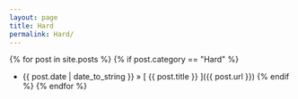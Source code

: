 ```yaml
---
layout: page
title: Hard
permalink: Hard/
---
```

{% for post in site.posts %}
  {% if post.category == "Hard" %}
* {{ post.date | date_to_string }} &raquo; [ {{ post.title }} ]({{ post.url }})
  {% endif %}
{% endfor %}